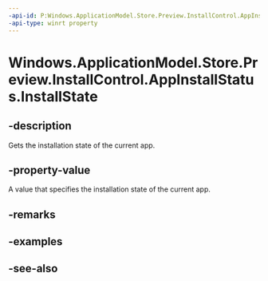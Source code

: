 ----api-id: P:Windows.ApplicationModel.Store.Preview.InstallControl.AppInstallStatus.InstallState
-api-type: winrt property
---<!-- Property syntaxpublic Windows.ApplicationModel.Store.Preview.InstallControl.AppInstallState InstallState { get; }--># Windows.ApplicationModel.Store.Preview.InstallControl.AppInstallStatus.InstallState## -descriptionGets the installation state of the current app.## -property-valueA value that specifies the installation state of the current app.## -remarks## -examples## -see-also